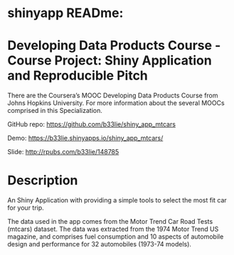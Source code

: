 # shinyapp READme:

# Developing Data Products Course - Course Project: Shiny Application and Reproducible Pitch

There are the Coursera’s MOOC Developing Data Products Course from Johns Hopkins University. For more information about the several MOOCs comprised in this Specialization.

GitHub repo: https://github.com/b33lie/shiny_app_mtcars

Demo: https://b33lie.shinyapps.io/shiny_app_mtcars/

Slide: http://rpubs.com/b33lie/148785

# Description

An Shiny Application with providing a simple tools to select the most fit car for your trip.

The data used in the app comes from the Motor Trend Car Road Tests (mtcars) dataset. The data was extracted from the 1974 Motor Trend US magazine, and comprises fuel consumption and 10 aspects of automobile design and performance for 32 automobiles (1973-74 models).
